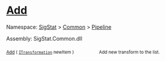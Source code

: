 # [Add](./SequentialTransformPipeline-100663508.md)

Namespace: [SigStat]() > [Common](./../../README.md) > [Pipeline](./../README.md)

Assembly: SigStat.Common.dll

<sub>[Add](./SequentialTransformPipeline-100663508.md) ( [`ITransformation`](./../../ITransformation.md) newItem )</sub>&nbsp; &nbsp; &nbsp; &nbsp; &nbsp; &nbsp; &nbsp; &nbsp; &nbsp;<sub>Add new transform to the list.</sub>
